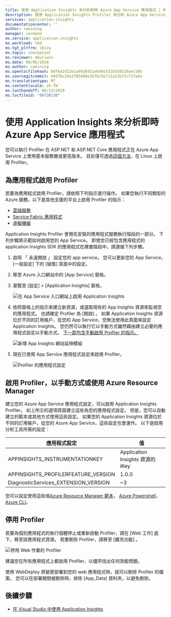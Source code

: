 ```yaml
---
title: 使用 Application Insights 來分析即時 Azure App Service 應用程式 | Microsoft Docs
description: 使用 Application Insights Profiler 來分析 Azure App Service 上的即時應用程式。
services: application-insights
documentationcenter: ''
author: cweining
manager: carmonm
ms.service: application-insights
ms.workload: tbd
ms.tgt_pltfrm: ibiza
ms.topic: conceptual
ms.reviewer: mbullwin
ms.date: 08/06/2018
ms.author: cweining
ms.openlocfilehash: b8f6a2d12e1a9920421e6491432b516520ae110b
ms.sourcegitcommit: d4dfbc34a1f03488e1b7bc5e711a11b72c717ada
ms.translationtype: MT
ms.contentlocale: zh-TW
ms.lasthandoff: 06/13/2019
ms.locfileid: "60730130"
---
```

# <a name="profile-live-azure-app-service-apps-with-application-insights"></a>使用 Application Insights 來分析即時 Azure App Service 應用程式

您可以執行 Profiler 在 ASP.NET 和 ASP.NET Core 應用程式正在 Azure App Service 上使用基本服務層或更高版本。 目前僅可透過[這個方法](profiler-aspnetcore-linux.md)，在 Linux 上啟用 Profiler。

## <a id="installation"></a> 為應用程式啟用 Profiler
若要為應用程式啟用 Profiler，請依照下列指示進行操作。 如果您執行不同類型的 Azure 服務，以下是其他支援的平台上啟用 Profiler 的指示：
* [雲端服務](../../azure-monitor/app/profiler-cloudservice.md?toc=/azure/azure-monitor/toc.json)
* [Service Fabric 應用程式](../../azure-monitor/app/profiler-servicefabric.md?toc=/azure/azure-monitor/toc.json)
* [虛擬機器](../../azure-monitor/app/profiler-vm.md?toc=/azure/azure-monitor/toc.json)

Application Insights Profiler 會預先安裝的應用程式服務執行階段的一部分。 下列步驟將示範如何啟用您的 App Service。 即使您已經包含應用程式的 application Insights SDK 的應用程式在建置階段中，請遵循下列步驟。

1. 啟用 「 永遠開啟 」 設定您的 app service。 您可以更新您的 App Service，[一般設定] 下的 [組態] 頁面中的設定。
1. 移至 Azure 入口網站中的 [App Service]  窗格。
1. 瀏覽至 [設定] > [Application Insights]  窗格。

   ![在 App Service 入口網站上啟用 Application Insights](./media/profiler/AppInsights-AppServices.png)

1. 依照窗格上的指示來建立新資源，或選取現有的 App Insights 資源來監視您的應用程式。 也請確定 Profiler 為 [開啟]  。 如果 Application Insights 資源位於不同的訂用帳戶，從您的 App Service，您無法使用此頁面來設定 Application Insights。 您仍然可以執行它以手動方式雖然藉由建立必要的應用程式設定以手動方式。 [下一節包含手動啟用 Profiler 的指示。](#enable-profiler-manually-or-with-azure-resource-manager) 

   ![新增 App Insights 網站延伸模組][Enablement UI]

1. 現在已使用 App Service 應用程式設定來啟用 Profiler。

    ![Profiler 的應用程式設定][profiler-app-setting]

## <a name="enable-profiler-manually-or-with-azure-resource-manager"></a>啟用 Profiler，以手動方式或使用 Azure Resource Manager
建立您的 Azure App Service 應用程式設定，可以啟用 Application Insights Profiler。 如上所示的選項頁面建立這些為您的應用程式設定。 但是，您可以自動建立的範本或其他方式使用這些設定。 如果您的 Application Insights 資源位於不同的訂用帳戶，從您的 Azure App Service，這些設定也會運作。
以下是啟用分析工具所需的設定：

|應用程式設定    | 值    |
|---------------|----------|
|APPINSIGHTS_INSTRUMENTATIONKEY         | Application Insights 資源的 iKey    |
|APPINSIGHTS_PROFILERFEATURE_VERSION | 1.0.0 |
|DiagnosticServices_EXTENSION_VERSION | ~3 |


您可以設定使用這些值[Azure Resource Manager 範本](../../azure-monitor/app/azure-web-apps.md#app-service-application-settings-with-azure-resource-manager)， [Azure Powershell](https://docs.microsoft.com/powershell/module/az.websites/set-azwebapp)， [Azure CLI](https://docs.microsoft.com/cli/azure/webapp/config/appsettings?view=azure-cli-latest)。


## <a name="disable-profiler"></a>停用 Profiler

若要為個別應用程式的執行個體停止或重新啟動 Profiler，請在 [Web 工作]  底下，移至該應用程式資源。 若要刪除 Profiler，請移至 [擴充功能]  。

![停用 Web 作業的 Profiler][disable-profiler-webjob]

建議您在所有應用程式上都啟用 Profiler，以儘早找出任何效能問題。

使用 WebDeploy 將變更部署到您的 web 應用程式時，就可以刪除 Profiler 的檔案。 您可以在部署期間被刪除時，排除 [App_Data] 資料夾，以避免刪除。 


## <a name="next-steps"></a>後續步驟

* [在 Visual Studio 中使用 Application Insights](https://docs.microsoft.com/azure/application-insights/app-insights-visual-studio)

[Enablement UI]: ./media/profiler/Enablement_UI.png
[profiler-app-setting]:./media/profiler/profiler-app-setting.png
[disable-profiler-webjob]: ./media/profiler/disable-profiler-webjob.png
